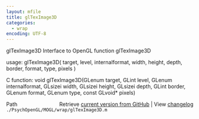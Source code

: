 ```yaml
---
layout: mfile
title: glTexImage3D
categories:
  - wrap
encoding: UTF-8
---
```


glTexImage3D  Interface to OpenGL function glTexImage3D  

usage:  glTexImage3D( target, level, internalformat, width, height, depth, border, format, type, pixels )  

C function:  void glTexImage3D(GLenum target, GLint level, GLenum internalformat, GLsizei width, GLsizei height, GLsizei depth, GLint border, GLenum format, GLenum type, const GLvoid\* pixels)  


<div class="code_header" style="text-align:right;">
  <span style="float:left;">Path&nbsp;&nbsp;</span> <span class="counter">Retrieve <a href=
  "https://raw.github.com/Psychtoolbox-3/Psychtoolbox-3/beta/./PsychOpenGL/MOGL/wrap/glTexImage3D.m">current version from GitHub</a> | View <a href=
  "https://github.com/Psychtoolbox-3/Psychtoolbox-3/commits/beta/./PsychOpenGL/MOGL/wrap/glTexImage3D.m">changelog</a></span>
</div>
<div class="code">
  <code>./PsychOpenGL/MOGL/wrap/glTexImage3D.m</code>
</div>

